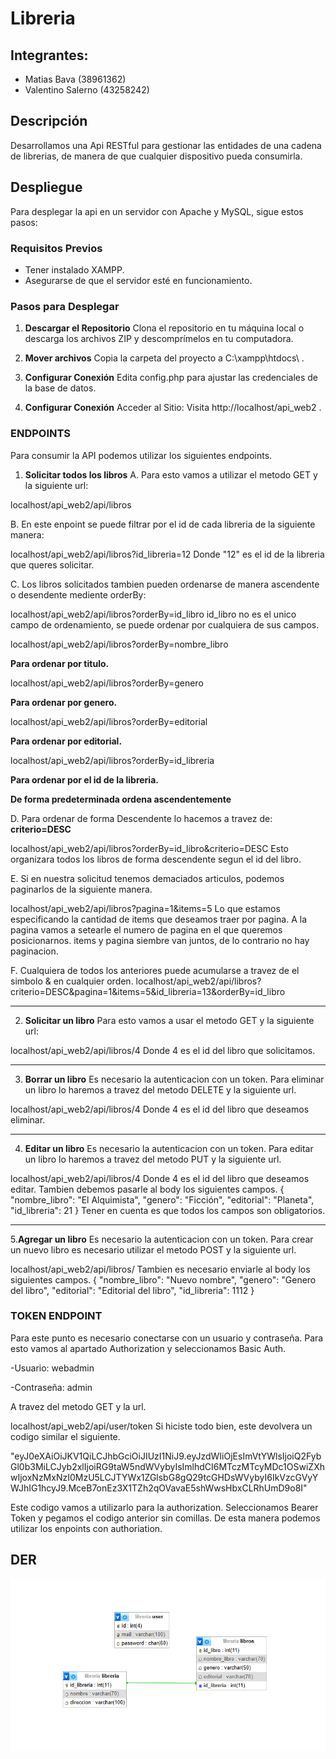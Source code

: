 # Libreria


## Integrantes:
 * Matias Bava (38961362)
 * Valentino Salerno (43258242)

## Descripción

Desarrollamos una Api RESTful para gestionar las entidades de una cadena de librerias, de manera de que cualquier dispositivo pueda consumirla.

## Despliegue

Para desplegar la api en un servidor con Apache y MySQL, sigue estos pasos:

### Requisitos Previos

- Tener instalado XAMPP.
- Asegurarse de que el servidor esté en funcionamiento.

### Pasos para Desplegar

1. **Descargar el Repositorio**
Clona el repositorio en tu máquina local o descarga los archivos ZIP y descomprímelos en tu computadora.

2. **Mover archivos**
Copia la carpeta del proyecto a C:\xampp\htdocs\ .

3. **Configurar Conexión**
Edita config.php para ajustar las credenciales de la base de datos.

4. **Configurar Conexión**
Acceder al Sitio: Visita http://localhost/api_web2 .

### ENDPOINTS

Para consumir la API podemos utilizar los siguientes endpoints.

1. **Solicitar todos los libros**
A. Para esto vamos a utilizar el metodo GET y la siguiente url: 

localhost/api_web2/api/libros

B. En este enpoint se puede filtrar por el id de cada libreria de la siguiente manera:

localhost/api_web2/api/libros?id_libreria=12
Donde "12" es el id de la libreria que queres solicitar.

C. Los libros solicitados tambien pueden ordenarse de manera ascendente o desendente mediente orderBy:

localhost/api_web2/api/libros?orderBy=id_libro
id_libro no es el unico campo de ordenamiento, se puede ordenar por cualquiera de sus campos.

localhost/api_web2/api/libros?orderBy=nombre_libro

**Para ordenar por titulo.**

localhost/api_web2/api/libros?orderBy=genero

**Para ordenar por genero.**

localhost/api_web2/api/libros?orderBy=editorial

**Para ordenar por editorial.**

localhost/api_web2/api/libros?orderBy=id_libreria

**Para ordenar por el id de la libreria.**

**De forma predeterminada ordena ascendentemente**

D. Para ordenar de forma Descendente lo hacemos a travez de: **criterio=DESC**

localhost/api_web2/api/libros?orderBy=id_libro&criterio=DESC
Esto organizara todos los libros de forma descendente segun el id del libro.

E. Si en nuestra solicitud tenemos demaciados articulos, podemos paginarlos de la siguiente manera.

localhost/api_web2/api/libros?pagina=1&items=5
Lo que estamos especificando la cantidad de items que deseamos traer por pagina.
A la pagina vamos a setearle el numero de pagina en el que queremos posicionarnos.
items y pagina siembre van juntos, de lo contrario no hay paginacion.

F. Cualquiera de todos los anteriores puede acumularse a travez de el simbolo & en cualquier orden.
localhost/api_web2/api/libros?criterio=DESC&pagina=1&items=5&id_libreria=13&orderBy=id_libro

---

2. **Solicitar un libro**
Para esto vamos a usar el metodo GET y la siguiente url:

localhost/api_web2/api/libros/4
Donde 4 es el id del libro que solicitamos.

---

3. **Borrar un libro**
Es necesario la autenticacion con un token.
Para eliminar un libro lo haremos a travez del metodo DELETE y la siguiente url.

localhost/api_web2/api/libros/4
Donde 4 es el id del libro que deseamos eliminar.

---

4. **Editar un libro**
Es necesario la autenticacion con un token.
Para editar un libro lo haremos a travez del metodo PUT y la siguiente url.

localhost/api_web2/api/libros/4
Donde 4 es el id del libro que deseamos editar.
Tambien debemos pasarle al body los siguientes campos.
{
    "nombre_libro": "El Alquimista",
    "genero": "Ficción",
    "editorial": "Planeta",
    "id_libreria": 21
}
Tener en cuenta es que todos los campos son obligatorios.

---

5.**Agregar un libro**
Es necesario la autenticacion con un token.
Para crear un nuevo libro es necesario utilizar el metodo POST y la siguiente url.

localhost/api_web2/api/libros/
Tambien es necesario enviarle al body los siguientes campos.
{
    "nombre_libro": "Nuevo nombre",
    "genero": "Genero del libro",
    "editorial": "Editorial del libro",
    "id_libreria": 1112
}

### TOKEN ENDPOINT

Para este punto es necesario conectarse con un usuario y contraseña.
Para esto vamos al apartado Authorization y seleccionamos Basic Auth.

-Usuario: webadmin

-Contraseña: admin

A travez del metodo GET y la url.

localhost/api_web2/api/user/token
Si hiciste todo bien, este devolvera un codigo similar el siguiente.

"eyJ0eXAiOiJKV1QiLCJhbGciOiJIUzI1NiJ9.eyJzdWIiOjEsImVtYWlsIjoiQ2FybGl0b3MiLCJyb2xlIjoiRG9taW5ndWVybyIsImlhdCI6MTczMTcyMDc1OSwiZXhwIjoxNzMxNzI0MzU5LCJTYWx1ZGlsbG8gQ29tcGHDsWVybyI6IkVzcGVyYWJhIG1hcyJ9.MceB7onEz3X1TZh2qOVavaE5shWwsHbxCLRhUmD9o8I"

Este codigo vamos a utilizarlo para la authorization.
Seleccionamos Bearer Token y pegamos el codigo anterior sin comillas.
De esta manera podemos utilizar los enpoints con authoriation.

## DER

![Diagrama Entidad Relación](/der.png)
